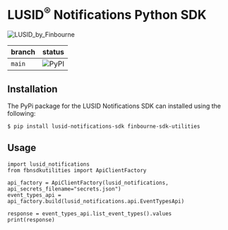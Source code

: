 # LUSID<sup>®</sup> Notifications Python SDK

![LUSID_by_Finbourne](https://content.finbourne.com/LUSID_repo.png)

| branch | status |
| --- | --- |
| `main` |  ![PyPI](https://img.shields.io/pypi/v/lusid-notifications-sdk?color=blue)

## Installation

The PyPi package for the LUSID Notifications SDK can installed using the following:

```
$ pip install lusid-notifications-sdk finbourne-sdk-utilities
```

## Usage

```
import lusid_notifications
from fbnsdkutilities import ApiClientFactory

api_factory = ApiClientFactory(lusid_notifications, api_secrets_filename="secrets.json")
event_types_api = api_factory.build(lusid_notifications.api.EventTypesApi)

response = event_types_api.list_event_types().values
print(response)
```
